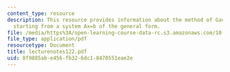 ```yaml
---
content_type: resource
description: This resource provides information about the method of Gaussian elimination,
  starting from a system Ax=b of the general form.
file: /media/https%3A/open-learning-course-data-rc.s3.amazonaws.com/10-34-numerical-methods-applied-to-chemical-engineering-fall-2005/8f9885abe456fb326dc18470551eae2e_lecturenotes122.pdf
file_type: application/pdf
resourcetype: Document
title: lecturenotes122.pdf
uid: 8f9885ab-e456-fb32-6dc1-8470551eae2e
---
```

